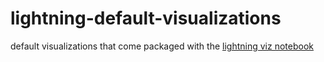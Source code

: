 lightning-default-visualizations
================================

default visualizations that come packaged with the [lightning viz notebook](/mathisonian/lightning/)
